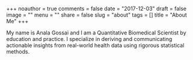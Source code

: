 +++ 
noauthor = true 
comments = false 
date = "2017-12-03" 
draft = false 
image = "" 
menu = "" 
share = false
slug = "about" 
tags = [] 
title = "About Me" 
+++

My name is Anala Gossai and I am a Quantitative Biomedical Scientist by education and practice. I specialize in deriving
and communicating actionable insights from real-world health data using rigorous statistical methods.
